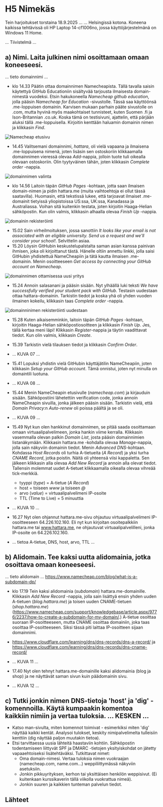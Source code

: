 # H5 Nimekäs

Tein harjoitukset torstaina 18.9.2025 ... ... Helsingissä kotona. Koneena kaikissa tehtävissä oli HP Laptop 14-cf1006no, jossa käyttöjärjestelmänä on Windows 11 Home.

... Tiivistelmä ...

## a) Nimi. Laita julkinen nimi osoittamaan omaan koneeseesi.

... tieto domainnimi ... 

- klo 14.33 Päätin ottaa domainnimen Namecheapista. Tällä tavalla saisin käytettyä GitHub Educationiin sisältyvää tarjousta ilmaisesta domain-nimestä vuodeksi. Etsin hakukoneella _Namecheap github education_, jolla pääsin _Namecheap for Education_ -sivustolle. Tässä saa käyttöönsä .me-loppuisen domainin. Karvisen mukaan parhain pääte sivustolle on .com, mutta hyvinä myös maakohtaiset tunnisteet, kuten Suomen .fi ja Ison-Britannian .co.uk. Koska tämä on testisivuni, ajattelin, että pärjään aluksi tällä .me-loppuisella. Kirjoitin kenttään haluamin domainin nimen ja klikkasin _Find_.

![Namecheap etusivu](images/h5-kuva01.jpg)

- 14.45 Valitsemani domainnimi, _hattara_, oli vielä vapaana ja ilmaisena .me-loppuisena nimenä, joten lisäsin sen ostoskoriin klikkaamalla domainnimen vieressä olevaa _Add_-nappia, jolloin tuote tuli oikealla olevaan ostoskoriin. Olin tyytyväinen tähän, joten klikkasin _Complete order_ -nappia.

![domainnimen valinta](images/h5-kuva02.jpg)

- klo 14.56 Laitoin täpän _GitHub Pages_ -kohtaan, jotta saan ilmaisen domain-nimen ja pidin hattara.me (muita vaihtoehtoja ei ollut tässä saatavilla). Huomasin, että tekstissä lukee, että tarjoavat ilmaiset .me-domainit tietyissä yliopistoissa US:ssa, UK:ssa, Kanadassa ja Australiassa. Voihan sitä kuitenkin testata, joten kirjoitin Haaga-Helian sähköpostin. Kun olin valmis, klikkasin alhaalla olevaa _Finish Up_ -nappia.

![domainin rekisteröinti](images/h5-kuva03.jpg)

- 15.02 Sain virheilmoituksen, jossa sanottiin _It looks like your email is not associated with an eligible university. Send us a request and we'll consider your school!_. Selvittelin asiaa.
- 15.20 Löysin GitHubin keskustelupalstalta saman asian kanssa painivan ihmisen, joka oli kirjoittanut tästä. Hänelle oltiin annettu linkki, jolla saisi GitHubin yhdistettuä NameCheapiin ja tätä kautta ilmaisen .me-domainin. Menin osoitteeseen _Get access by connecting your GitHub account on Namecheap_.

![domainnimen ottamisessa uusi yritys](images/h5-kuva04.jpg)

-  15.24 Annoin salasanani ja pääsin sisään. Nyt ylhäällä luki teksti _We have successfully verified your student pack with GitHub_. Testasin uudestaan ottaa hattara-domainin. Tarkistin tiedot ja koska yhä oli yhden vuoden ilmainen kokeilu, klikkasin taas _Complete order_ -nappia.

![domainninimen rekisteröinti uudestaan](images/h5-kuva05.jpg)

- 15.28 Kuten aikaisemminkin, laitoin täpän _GitHub Pages_ -kohtaan, kirjoitin Haaga-Helian sähköpostiosoitteen ja klikkasin _Finish Up_. Jes, tällä kertaa meni läpi! Klikkasin _Register_-nappia ja täytin vaadittavat tiedot. Kun olin valmis, klikkasin _Create_.  
- 15.39 Tarkistin vielä tilauksen tiedot ja klikkasin _Confirm Order_.

- ... KUVA 07 ...

- 15.41 Lopuksi yhdistin vielä GitHubin käyttäjätilin NameCheapiin, joten klikkasin _Setup your GitHub account_. Tämä onnistui, joten nyt minulla on domaintili luotuna.

- ... KUVA 08 ...

- 15.44 Menin NameCheapin etusivulle (_namecheap.com_) ja kirjauduin sisään. Sähköpostiini lähetettiin verification code, jonka annoin NameCheapin sivuilla, jonka jälkeen pääsin sisään. Tarkistin vielä, että _Domain Privacy_:n _Auto-renew_ oli poissa päältä ja se oli.

- ... KUVA 09 ...

- 15.49 Nyt kun olen hankkinut domainnimen, se pitää saada osoittamaan omaan virtuaalipalvelimeen, jonka hankin viime kerralla. Klikkasin vasemmalla olevan palkin _Domain List_, josta pääsin domainnimien listanäkymään. Klikkasin hattara.me -kohdalla olevaa _Manage_-nappia, jolla sain näkyviin domainin tiedot. Menin _Advanced DNS_-kohtaan. Kohdassa _Host Records_ oli turhia A-tietueita (_A Record_) ja yksi turha _CNAME Record_, jotka poistin. Näitä oli yhteensä viisi kappaletta. Sen jälkeen klikkasin alla olevaa _Add New Record_ ja annoin alla olevat tiedot. Tallensin molemmat uudet A-tietuet klikkaamalla oikealla olevaa vihreää tick-merkkiä.
  - tyyppi (_type_) = A-tietue (_A Record_)
  - host = toiseen _www_ ja toiseen _@_
  - arvo (_value_) = virtuaalipalvelimeni IP-osoite
  - TTL (Time to Live) = 5 minuuttia

- ... KUVA 10 ...

- 16.27 Nyt olen ohjannut hattara.me-sivu ohjautuu virtuaalipalvelimeni IP-osoitteeseen 64.226.102.160. Eli nyt kun kirjoitan osoitepalkkiin hattara.me tai www.hattara.me, ne ohjautuvat virtuaalipalvelilleni, jonka IP-osoite on 64.226.102.160.

- ... tietoa A-tietue, DNS, host, arvo, TTL ... 

## b) Alidomain. Tee kaksi uutta alidomainia, jotka osoittava omaan koneeseesi.

... tieto alidomain ...  https://www.namecheap.com/blog/what-is-a-subdomain-dp/

- klo 17.19 Tein kaksi alidomainia (_subdomain_) hattara.me-domainille. Klikkasin _Add New Record_ -nappia, jolla sain lisättyä ensin yhden uuden A-tietuen (_blog.hattara.me_) ja toisen uuden CNAME-tietuen (_shop.hattara.me_) (https://www.namecheap.com/support/knowledgebase/article.aspx/9776/2237/how-to-create-a-subdomain-for-my-domain/.) A-tietue osoittaa suoraan IP-osoitteeseen, mutta CNAME osoittaa domainiin, joka taas osoittaa IP-osoitteeseen. Siksi tässä piti laittaa IP-osoitteen sijaan domainnimi. 
- https://www.cloudflare.com/learning/dns/dns-records/dns-a-record/ ja https://www.cloudflare.com/learning/dns/dns-records/dns-cname-record/

- ... KUVA 11 ...

- 17.40 Nyt olen tehnyt hattara.me-domainille kaksi alidomainia (blog ja shop) ja ne näyttävät saman sivun kuin päädomainin sivu.

-  ... KUVA 12 ...




## c) Tutki jonkin nimen DNS-tietoja 'host' ja 'dig' -komennoilla. Käytä kumpaakin komentoa kaikkiin nimiin ja vertaa tuloksia.  ... KESKEN ...

- Katso man-sivulta, miten komennot toimivat - esimerkiksi miten 'dig' näyttää kaikki kentät. Analysoi tulokset, keskity nimipalvelimelta tulleisiin kenttiin (dig näyttää paljon muutakin tietoa).
- Etsi tarvittaessa uusia lähteitä haastaviin kohtiin. Sähköpostin todentamiseen liittyvät SPF ja DMARC -tietojen yksityiskohdat on jätetty vapaaehtoiseksi lisätehtäväksi. Tutkittavat nimet:
  - Oma domain-nimesi. Vertaa tuloksia nimen vuokraajan (namecheap.com, name.com...) weppiliittymässä näkyviin asetuksiin.
  - Jonkin pikkuyrityksen, kerhon tai yksittäisen henkilön weppisivut. (Ei kuitenkaan kurssikaverin tällä viikolla vuokrattua nimeä).
  - Jonkin suuren ja kaikkien tunteman palvelun tiedot.




## Lähteet
